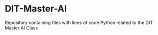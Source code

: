 # DIT-Master-AI
Repository containing files with lines of code Python related to the DIT Master AI Class
